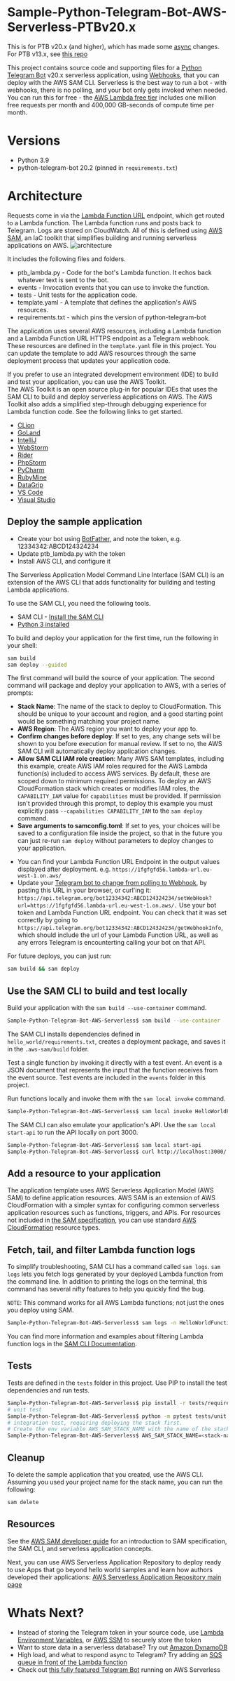 # Sample-Python-Telegram-Bot-AWS-Serverless-PTBv20.x

This is for PTB v20.x (and higher), which has made some [async](https://github.com/python-telegram-bot/python-telegram-bot/discussions/2351) changes. 
For PTB v13.x, see [this repo](https://github.com/jojo786/Sample-Python-Telegram-Bot-AWS-Serverless/)

This project contains source code and supporting files for a [Python Telegram Bot](https://python-telegram-bot.readthedocs.io/en/stable/) v20.x serverless application, using [Webhooks](https://github.com/python-telegram-bot/python-telegram-bot/wiki/Webhooks), that you can deploy with the AWS SAM CLI. Serverless is the best way to run a bot - with webhooks, there is no polling, and your bot only gets invoked when needed. You can run this for free - the [AWS Lambda free tier](https://aws.amazon.com/lambda/pricing/) includes one million free requests per month and 400,000 GB-seconds of compute time per month.

# Versions
- Python 3.9 
- python-telegram-bot 20.2 (pinned in `requirements.txt`)

# Architecture
Requests come in via the [Lambda Function URL](https://aws.amazon.com/blogs/aws/announcing-aws-lambda-function-urls-built-in-https-endpoints-for-single-function-microservices/) endpoint, which get routed to a Lambda function. The Lambda function runs and posts back to Telegram. Logs are stored on CloudWatch. All of this is defined using [AWS SAM](https://docs.aws.amazon.com/serverless-application-model/latest/developerguide/what-is-sam.html), an IaC toolkit that simplifies building and running serverless applications on AWS.
![architecture](Architecture.png)

It includes the following files and folders.

- ptb_lambda.py - Code for the bot's Lambda function. It echos back whatever text is sent to the bot.
- events - Invocation events that you can use to invoke the function.
- tests - Unit tests for the application code. 
- template.yaml - A template that defines the application's AWS resources.
- requirements.txt - which pins the version of python-telegram-bot

The application uses several AWS resources, including a Lambda function and a Lambda Function URL HTTPS endpoint as a Telegram webhook. These resources are defined in the `template.yaml` file in this project. You can update the template to add AWS resources through the same deployment process that updates your application code.

If you prefer to use an integrated development environment (IDE) to build and test your application, you can use the AWS Toolkit.  
The AWS Toolkit is an open source plug-in for popular IDEs that uses the SAM CLI to build and deploy serverless applications on AWS. The AWS Toolkit also adds a simplified step-through debugging experience for Lambda function code. See the following links to get started.

* [CLion](https://docs.aws.amazon.com/toolkit-for-jetbrains/latest/userguide/welcome.html)
* [GoLand](https://docs.aws.amazon.com/toolkit-for-jetbrains/latest/userguide/welcome.html)
* [IntelliJ](https://docs.aws.amazon.com/toolkit-for-jetbrains/latest/userguide/welcome.html)
* [WebStorm](https://docs.aws.amazon.com/toolkit-for-jetbrains/latest/userguide/welcome.html)
* [Rider](https://docs.aws.amazon.com/toolkit-for-jetbrains/latest/userguide/welcome.html)
* [PhpStorm](https://docs.aws.amazon.com/toolkit-for-jetbrains/latest/userguide/welcome.html)
* [PyCharm](https://docs.aws.amazon.com/toolkit-for-jetbrains/latest/userguide/welcome.html)
* [RubyMine](https://docs.aws.amazon.com/toolkit-for-jetbrains/latest/userguide/welcome.html)
* [DataGrip](https://docs.aws.amazon.com/toolkit-for-jetbrains/latest/userguide/welcome.html)
* [VS Code](https://docs.aws.amazon.com/toolkit-for-vscode/latest/userguide/welcome.html)
* [Visual Studio](https://docs.aws.amazon.com/toolkit-for-visual-studio/latest/user-guide/welcome.html)

## Deploy the sample application

- Create your bot using [BotFather](https://core.telegram.org/bots#6-botfather), and note the token, e.g. 12334342:ABCD124324234
- Update ptb_lambda.py with the token
- Install AWS CLI, and configure it

The Serverless Application Model Command Line Interface (SAM CLI) is an extension of the AWS CLI that adds functionality for building and testing Lambda applications. 

To use the SAM CLI, you need the following tools.

* SAM CLI - [Install the SAM CLI](https://docs.aws.amazon.com/serverless-application-model/latest/developerguide/serverless-sam-cli-install.html)
* [Python 3 installed](https://www.python.org/downloads/)

To build and deploy your application for the first time, run the following in your shell:

```bash
sam build
sam deploy --guided
```

The first command will build the source of your application. The second command will package and deploy your application to AWS, with a series of prompts:

* **Stack Name**: The name of the stack to deploy to CloudFormation. This should be unique to your account and region, and a good starting point would be something matching your project name.
* **AWS Region**: The AWS region you want to deploy your app to.
* **Confirm changes before deploy**: If set to yes, any change sets will be shown to you before execution for manual review. If set to no, the AWS SAM CLI will automatically deploy application changes.
* **Allow SAM CLI IAM role creation**: Many AWS SAM templates, including this example, create AWS IAM roles required for the AWS Lambda function(s) included to access AWS services. By default, these are scoped down to minimum required permissions. To deploy an AWS CloudFormation stack which creates or modifies IAM roles, the `CAPABILITY_IAM` value for `capabilities` must be provided. If permission isn't provided through this prompt, to deploy this example you must explicitly pass `--capabilities CAPABILITY_IAM` to the `sam deploy` command.
* **Save arguments to samconfig.toml**: If set to yes, your choices will be saved to a configuration file inside the project, so that in the future you can just re-run `sam deploy` without parameters to deploy changes to your application.

- You can find your Lambda Function URL Endpoint in the output values displayed after deployment.  e.g. `https://1fgfgfd56.lambda-url.eu-west-1.on.aws/`
- Update your [Telegram bot to change from polling to Webhook](https://xabaras.medium.com/setting-your-telegram-bot-webhook-the-easy-way-c7577b2d6f72), by pasting this URL in your browser, or curl'ing it: 
`https://api.telegram.org/bot12334342:ABCD124324234/setWebHook?url=https://1fgfgfd56.lambda-url.eu-west-1.on.aws/.` Use your bot token and Lambda Function URL endpoint. You can check that it was set correctly by going to `https://api.telegram.org/bot12334342:ABCD124324234/getWebhookInfo`, which should include the url of your Lambda Function URL, as well as any errors Telegram is encounterting calling your bot on that API.

For future deploys, you can just run:

```bash
sam build && sam deploy
```


## Use the SAM CLI to build and test locally

Build your application with the `sam build --use-container` command.

```bash
Sample-Python-Telegram-Bot-AWS-Serverless$ sam build --use-container
```

The SAM CLI installs dependencies defined in `hello_world/requirements.txt`, creates a deployment package, and saves it in the `.aws-sam/build` folder.

Test a single function by invoking it directly with a test event. An event is a JSON document that represents the input that the function receives from the event source. Test events are included in the `events` folder in this project.

Run functions locally and invoke them with the `sam local invoke` command.

```bash
Sample-Python-Telegram-Bot-AWS-Serverless$ sam local invoke HelloWorldFunction --event events/event.json
```

The SAM CLI can also emulate your application's API. Use the `sam local start-api` to run the API locally on port 3000.

```bash
Sample-Python-Telegram-Bot-AWS-Serverless$ sam local start-api
Sample-Python-Telegram-Bot-AWS-Serverless$ curl http://localhost:3000/
```


## Add a resource to your application
The application template uses AWS Serverless Application Model (AWS SAM) to define application resources. AWS SAM is an extension of AWS CloudFormation with a simpler syntax for configuring common serverless application resources such as functions, triggers, and APIs. For resources not included in [the SAM specification](https://github.com/awslabs/serverless-application-model/blob/master/versions/2016-10-31.md), you can use standard [AWS CloudFormation](https://docs.aws.amazon.com/AWSCloudFormation/latest/UserGuide/aws-template-resource-type-ref.html) resource types.

## Fetch, tail, and filter Lambda function logs

To simplify troubleshooting, SAM CLI has a command called `sam logs`. `sam logs` lets you fetch logs generated by your deployed Lambda function from the command line. In addition to printing the logs on the terminal, this command has several nifty features to help you quickly find the bug.

`NOTE`: This command works for all AWS Lambda functions; not just the ones you deploy using SAM.

```bash
Sample-Python-Telegram-Bot-AWS-Serverless$ sam logs -n HelloWorldFunction --stack-name Sample-Python-Telegram-Bot-AWS-Serverless --tail
```

You can find more information and examples about filtering Lambda function logs in the [SAM CLI Documentation](https://docs.aws.amazon.com/serverless-application-model/latest/developerguide/serverless-sam-cli-logging.html).

## Tests

Tests are defined in the `tests` folder in this project. Use PIP to install the test dependencies and run tests.

```bash
Sample-Python-Telegram-Bot-AWS-Serverless$ pip install -r tests/requirements.txt --user
# unit test
Sample-Python-Telegram-Bot-AWS-Serverless$ python -m pytest tests/unit -v
# integration test, requiring deploying the stack first.
# Create the env variable AWS_SAM_STACK_NAME with the name of the stack we are testing
Sample-Python-Telegram-Bot-AWS-Serverless$ AWS_SAM_STACK_NAME=<stack-name> python -m pytest tests/integration -v
```

## Cleanup

To delete the sample application that you created, use the AWS CLI. Assuming you used your project name for the stack name, you can run the following:

```bash
sam delete
```

## Resources

See the [AWS SAM developer guide](https://docs.aws.amazon.com/serverless-application-model/latest/developerguide/what-is-sam.html) for an introduction to SAM specification, the SAM CLI, and serverless application concepts.

Next, you can use AWS Serverless Application Repository to deploy ready to use Apps that go beyond hello world samples and learn how authors developed their applications: [AWS Serverless Application Repository main page](https://aws.amazon.com/serverless/serverlessrepo/)

# Whats Next?
- Instead of storing the Telegram token in your source code, use [Lambda Environment Variables](https://docs.aws.amazon.com/lambda/latest/dg/configuration-envvars.html), or [AWS SSM](https://aws.amazon.com/blogs/compute/sharing-secrets-with-aws-lambda-using-aws-systems-manager-parameter-store/) to securely store the token
- Want to store data in a serverless database? Try out [Amazon DynamoDB](https://docs.aws.amazon.com/apigateway/latest/developerguide/http-api-dynamo-db.html)
- High load, and what to respond async to Telegram? Try adding an [SQS queue in front of the Lambda function](https://serverlessland.com/patterns/sqs-lambda)
- Check out [this fully featured Telegram Bot](https://github.com/jojo786/TelegramTasweerBot) running on AWS Serverless
